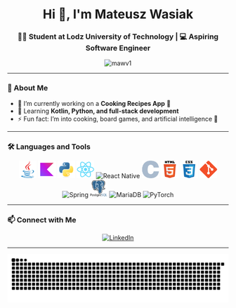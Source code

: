 <h1 align="center">Hi 👋, I'm Mateusz Wasiak</h1>
<h3 align="center">👨‍🎓 Student at Lodz University of Technology | 💻 Aspiring Software Engineer</h3>

<p align="center">
  <img src="https://komarev.com/ghpvc/?username=mawv1&label=Profile%20views&color=0e75b6&style=flat" alt="mawv1" />
</p>

---

### 🚀 About Me

- 🔭 I’m currently working on a **Cooking Recipes App** 🍲
- 🌱 Learning **Kotlin, Python, and full-stack development**
- ⚡ Fun fact: I’m into cooking, board games, and artificial intelligence 🧠

---

### 🛠️ Languages and Tools

<p align="center">
  <img src="https://raw.githubusercontent.com/devicons/devicon/master/icons/java/java-original.svg" alt="Java" width="40" height="40"/>
  <img src="https://raw.githubusercontent.com/devicons/devicon/master/icons/kotlin/kotlin-original.svg" alt="Kotlin" width="40" height="40"/>
  <img src="https://raw.githubusercontent.com/devicons/devicon/master/icons/python/python-original.svg" alt="Python" width="40" height="40"/>
  <img src="https://raw.githubusercontent.com/devicons/devicon/master/icons/react/react-original.svg" alt="React" width="40" height="40"/>
  <img src="https://reactnative.dev/img/header_logo.svg" alt="React Native" width="40" height="40"/>
  <img src="https://raw.githubusercontent.com/devicons/devicon/master/icons/c/c-original.svg" alt="C" width="40" height="40"/>
  <img src="https://raw.githubusercontent.com/devicons/devicon/master/icons/html5/html5-original-wordmark.svg" alt="HTML" width="40" height="40"/>
  <img src="https://raw.githubusercontent.com/devicons/devicon/master/icons/css3/css3-original-wordmark.svg" alt="CSS" width="40" height="40"/>
  <img src="https://raw.githubusercontent.com/devicons/devicon/master/icons/git/git-original.svg" alt="Git" width="40" height="40"/>
  <img src="https://www.vectorlogo.zone/logos/springio/springio-icon.svg" alt="Spring" width="40" height="40"/>
  <img src="https://raw.githubusercontent.com/devicons/devicon/master/icons/postgresql/postgresql-original-wordmark.svg" alt="PostgreSQL" width="40" height="40"/>
  <img src="https://www.vectorlogo.zone/logos/mariadb/mariadb-icon.svg" alt="MariaDB" width="40" height="40"/>
  <img src="https://www.vectorlogo.zone/logos/pytorch/pytorch-icon.svg" alt="PyTorch" width="40" height="40"/>
</p>

---

### 📫 Connect with Me

<p align="center">
  <a href="https://www.linkedin.com/in/mateusz-wasiak/" target="_blank">
    <img src="https://raw.githubusercontent.com/rahuldkjain/github-profile-readme-generator/master/src/images/icons/Social/linked-in-alt.svg" alt="LinkedIn" height="30" width="40" />
  </a>
</p>

---

<picture>
  <source media="(prefers-color-scheme: dark)" srcset="https://raw.githubusercontent.com/Mawv1/Mawv1/output/github-snake-dark.svg" />
  <source media="(prefers-color-scheme: light)" srcset="https://raw.githubusercontent.com/Mawv1/Mawv1/output/github-snake.svg" />
  <img alt="github-snake" src="https://raw.githubusercontent.com/Mawv1/Mawv1/output/github-snake.svg" />
</picture>

